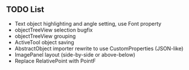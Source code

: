 ## TODO List

 - Text object highlighting and angle setting, use Font property
 - objectTreeView selection bugfix
 - objectTreeView grouping
 - ActiveTool object saving
 - AbstractObject importer rewrite to use CustomProperties (JSON-like)
 - ImagePanel layout (side-by-side or above-below)
 - Replace RelativePoint with PointF
 